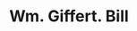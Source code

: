 ---
doi: 10.7916/D88P7BP5
date_other: '1880'
date_other_textual: 1880-1889
form: printed ephemera
genre:
- Invoices
name:
- Wm. Giffert
object_in_context_url: https://biggert.cul.columbia.edu/items/view/ave_biggert_01745
subject_hierarchical_geographic:
- Chicago, Illinois, United States
subject_name:
- Wm. Giffert
title: Wm. Giffert. Bill
sort_title: Wm. Giffert. Bill
call_number: ave_biggert_01745
coordinates:
- 41.83694444444445,-87.68472222222222
pid: ave_biggert_01745
identifiers: ave_biggert_01745
permalink: /biggert/ave_biggert_01745/
layout: iiif-image-page
---